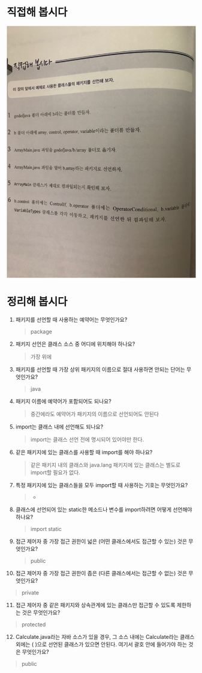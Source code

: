 # 직접해 봅시다

![img.png](img.png)


# 정리해 봅시다
1. 패키지를 선언할 때 사용하는 예약어는 무엇인가요?

   > package

2. 패키지 선언은 클래스 소스 중 어디에 위치해야 하나요?

   > 가장 위에

3. 패키지를 선언할 때 가장 상위 패키지의 이름으로 절대 사용하면 안되는 단어는 무엇인가요?

   > java

4. 패키지 이름에 예약어가 포함되어도 되나요?

   > 중간에라도 예약어가 패키지의 이름으로 선언되어도 안된다

5. import는 클래스 내에 선언해도 되나요?

   > import는 클래스 선언 전에 명시되어 있어야만 한다.

6. 같은 패키지에 있는 클래스를 사용할 때 import를 해야 하나요?

   > 같은 패키지 내의 클래스와 java.lang 패키지에 있는 클래스는 별도로 import할 필요가 없다.

7. 특정 패키지에 있는 클래스들을 모두 import할 때 사용하는 기호는 무엇인가요?

   > *

8. 클래스에 선언되어 있는 static한 메소드나 변수를 import하려면 어떻게 선언해야 하나요?

   > import static

9. 접근 제어자 중 가장 접근 권한이 넓은 (어떤 클래스에서도 접근할 수 있는) 것은 무엇인가요?

   > public

10. 접근 제어자 중 가장 접근 권한이 좁은 (다른 클래스에서는 접근할 수 없는) 것은 무엇인가요?

   > private

11. 접근 제어자 중 같은 패키지와 상속관계에 있는 클래스만 접근할 수 있도록 제한하는 것은 무엇인가요?

   > protected

12. Calculate.java라는 자바 소스가 있을 경우, 그 소스 내에는 Calculate라는 클래스외에는 ( )으로 선언된 클래스가 있으면 안된다. 여기서 괄호 안에 들어가야 하는 것은 무엇인가요?

   > public

